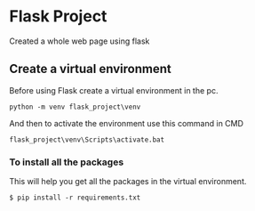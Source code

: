# Flask Project
Created a whole web page using flask
## Create a virtual environment
Before using Flask create a virtual environment in the pc. 

``` python -m venv flask_project\venv ```

And then to activate the environment use this command in CMD

``` flask_project\venv\Scripts\activate.bat ```

### To install all the packages
This will help you get all the packages in the virtual environment. 

``` $ pip install -r requirements.txt ```

